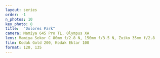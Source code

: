 ```yaml
---
layout: series
order: -1
n_photos: 10
key_photo: 8
title:  "Dolores Park"
camera: Mamiya 645 Pro TL, Olympus XA
lens: Mamiya Sekor C 80mm f/2.8 N, 150mm f/3.5 N, Zuiko 35mm f/2.8
film: Kodak Gold 200, Kodak Ektar 100
format: 120, 135
---
```

